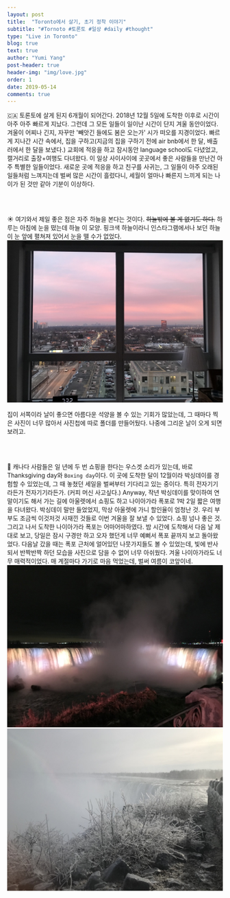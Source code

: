 ```yaml
---
layout: post
title:  "Toronto에서 살기, 초기 정착 이야기"
subtitle: "#Tornoto #토론토 #일상 #daily #thought"
type: "Live in Toronto"
blog: true
text: true
author: "Yumi Yang"
post-header: true
header-img: "img/love.jpg"
order: 1
date: 2019-05-14
comments: true
---
```


🇨🇦 토론토에 살게 된지 6개월이 되어간다. 2018년 12월 5일에 도착한 이후로 시간이 아주 아주 빠르게 지났다.
그런데 그 모든 일들이 일이난 시간이 단지 겨울 동안이었다.
겨울이 어찌나 긴지, 자꾸만 '빼앗긴 들에도 봄은 오는가' 시가 떠오를 지경이었다.
빠르게 지나간 시간 속에서, 집을 구하고(지금의 집을 구하기 전에 air bnb에서 한 달, 배출러에서 한 달을 보냈다.) 교회에 적응을 하고 
잠시동안 language school도 다녔었고, 캘거리로 출장+여행도 다녀왔다.
이 일상 사이사이에 곳곳에서 좋은 사람들을 만난건 아주 특별한 일들이었다.
새로운 곳에 적응을 하고 친구를 사귀는, 그 일들이 아주 오래된 일들처럼 느껴지는데 벌써 많은 시간이 흘렀다니, 
세월이 얼마나 빠른지 느끼게 되는 나이가 된 것만 같아 기분이 이상하다. 

<br/><br/>

☀️ 여기와서 제일 좋은 점은 자주 하늘을 본다는 것이다. ~~하늘밖에 볼 게 없기도 하다.~~ 
하루는 아침에 눈을 떴는데 하늘 이 모양. 핑크색 하늘이라니 인스타그램에서나 보던 하늘이 눈 앞에 펼쳐져 있어서 눈을 뗄 수가 없었다.
![morning](img/morning.jpg)

집이 서쪽이라 날이 좋으면 아름다운 석양을 볼 수 있는 기회가 많았는데, 
그 때마다 찍은 사진이 너무 많아서 사진첩에 따로 폴더를 만들어뒀다.
나중에 그리운 날이 오게 되면 보려고.

<br/><br/>

🚗 캐나다 사람들은 일 년에 두 번 쇼핑을 한다는 우스겟 소리가 있는데, 바로 Thanksgiving day와 `Boxing day`이다. 
이 곳에 도착한 달이 12월이라 박싱데이를 경험할 수 있었는데, 그 때 놓쳤던 세일을 벌써부터 기다리고 있는 중이다.
특히 전자기기라든가 전자기기라든가. (커피 머신 사고싶다.) 
Anyway, 작년 박싱데이를 맞이하여 연말이기도 해서 가는 길에 아울렛에서 쇼핑도 하고 나이아가라 폭포로 1박 2일 짧은 여행을 다녀왔다. 
박싱데이 말만 들었었지, 막상 아울렛에 가니 할인율이 엄청난 것. 우리 부부도 조금씩 이것저것 사재낀 것들로 이번 겨울을 잘 보낼 수 있었다.
쇼핑 넘나 좋은 것. 그리고 나서 도착한 나이아가라 폭포는 어마어마하였다. 밤 시간에 도착해서 다음 날 제대로 보고, 당일은 잠시 구경만 하고 오자 했던게 너무 예뻐서 폭포 끝까지 보고 돌아왔었다. 다음날 갔을 때는 폭포 근처에 얼어있던 나뭇가지들도 볼 수 있었는데, 빛에 반사되서 반짝반짝 하던 모습을 사진으로 담을 수 없어 너무 아쉬웠다. 겨울 나이아가라도 너무 매력적이었다. 매 계절마다 가기로 마음 먹었는데, 벌써 여름이 코앞이네.
![niagara](img/niagara.jpg)
![niagara1](img/niagara1.jpg)